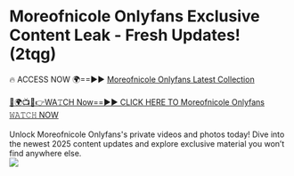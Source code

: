 # Moreofnicole Onlyfans Exclusive Content Leak - Fresh Updates! (2tqg)

🔥 ACCESS NOW 🌍==►► <a href="https://tinyurl.com/kvy9nzfs" rel="nofollow">Moreofnicole Onlyfans Latest Collection</a>
<br><br>
[🔴🌍📺📱👉WA𝚃CH Now==►► CLICK HERE TO Moreofnicole Onlyfans 𝚆𝙰𝚃𝙲𝙷 NOW](https://tinyurl.com/kvy9nzfs)
<br><br>
Unlock Moreofnicole Onlyfans's private videos and photos today! Dive into the newest 2025 content updates and explore exclusive material you won’t find anywhere else.
<br>
<a href="https://tinyurl.com/kvy9nzfs" rel="nofollow" data-target="animated-image.originalLink"><img src="https://camo.githubusercontent.com/8a4f000d20f83aca3bf7ec5f350d767afa0574a8a352519fd8cfa583a6f93a33/68747470733a2f2f692e696d6775722e636f6d2f644a486b345a712e676966" data-canonical-src="https://i.imgur.com/dJHk4Zq.gif" style="max-width: 100%; display: inline-block;" data-target="animated-image.originalImage"></a>
<br>
